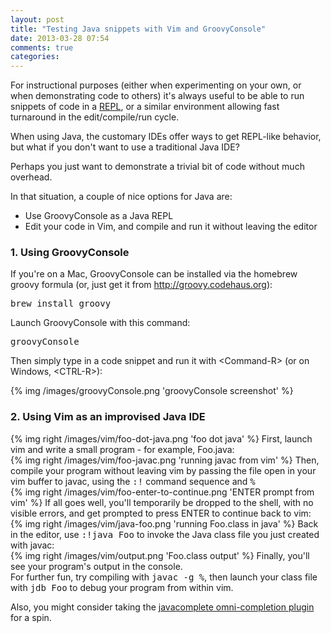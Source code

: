 ```yaml
---
layout: post
title: "Testing Java snippets with Vim and GroovyConsole"
date: 2013-03-28 07:54
comments: true
categories: 
---
```


For instructional purposes (either when experimenting on your own, or when demonstrating code to others) it's always useful to be able to run snippets of code in a <a href="http://en.wikipedia.org/wiki/REPL">REPL</a>, or a similar environment allowing fast turnaround in the edit/compile/run cycle.

When using Java, the customary IDEs offer ways to get REPL-like behavior, but what if you don't want to use a traditional Java IDE?

Perhaps you just want to demonstrate a trivial bit of code without much overhead.

In that situation, a couple of nice options for Java are:

- Use GroovyConsole as a Java REPL
- Edit your code in Vim, and compile and run it without leaving the editor

### 1.  Using GroovyConsole

If you're on a Mac, GroovyConsole can be installed via the homebrew groovy formula (or, just get it from <a href="http://groovy.codehaus.org">http://groovy.codehaus.org</a>):

<pre>brew install groovy</pre>

Launch GroovyConsole with this command:

<pre>groovyConsole</pre>

Then simply type in a code snippet and run it with &lt;Command-R&gt; (or on Windows, &lt;CTRL-R&gt;):

{% img /images/groovyConsole.png 'groovyConsole screenshot' %}

### 2.  Using Vim as an improvised Java IDE

<div style="float: left; width: 100%;">
{% img right /images/vim/foo-dot-java.png 'foo dot java' %}
First, launch vim and write a small program - for example, Foo.java:
</div>
<div style="float: left; width: 100%;">
{% img right /images/vim/foo-javac.png 'running javac from vim' %}
Then, compile your program without leaving vim by passing the file open in your vim buffer to javac, using the <tt>:!</tt> command sequence and <tt>%</tt>
</div>
<div style="float: left; width: 100%;">
{% img right /images/vim/foo-enter-to-continue.png 'ENTER prompt from vim' %}
If all goes well, you'll temporarily be dropped to the shell, with no visible errors, and get prompted to press ENTER to continue back to vim:
</div>
<div style="float: left; width: 100%;">
{% img right /images/vim/java-foo.png 'running Foo.class in java' %}
Back in the editor, use <tt>:!java Foo</tt> to invoke the Java class file you just created with javac:
</div>
<div style="float: left; width: 100%;">
{% img right /images/vim/output.png 'Foo.class output' %}
Finally, you'll see your program's output in the console.
</div>

For further fun, try compiling with <tt>javac -g %</tt>, then launch your class file with <tt>jdb Foo</tt> to debug your program from within vim.

Also, you might consider taking the <a href="http://www.vim.org/scripts/script.php?script_id=1785">javacomplete omni-completion plugin</a> for a spin.


